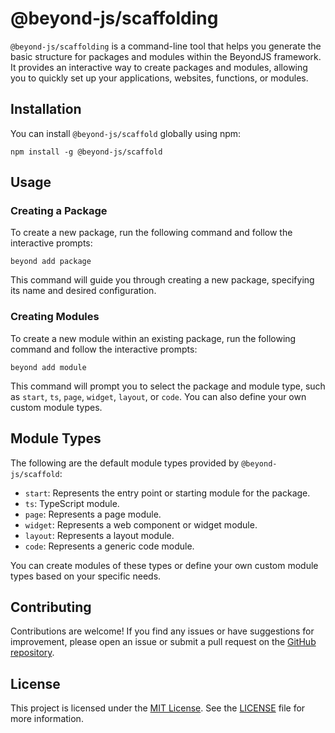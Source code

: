 # @beyond-js/scaffolding

`@beyond-js/scaffolding` is a command-line tool that helps you generate the basic structure for packages and modules
within the BeyondJS framework. It provides an interactive way to create packages and modules, allowing you to quickly
set up your applications, websites, functions, or modules.

## Installation

You can install `@beyond-js/scaffold` globally using npm:

```shell
npm install -g @beyond-js/scaffold
```

## Usage

### Creating a Package

To create a new package, run the following command and follow the interactive prompts:

```shell
beyond add package
```

This command will guide you through creating a new package, specifying its name and desired configuration.

### Creating Modules

To create a new module within an existing package, run the following command and follow the interactive prompts:

```shell
beyond add module
```

This command will prompt you to select the package and module type, such as `start`, `ts`, `page`, `widget`, `layout`,
or `code`. You can also define your own custom module types.

## Module Types

The following are the default module types provided by `@beyond-js/scaffold`:

-   `start`: Represents the entry point or starting module for the package.
-   `ts`: TypeScript module.
-   `page`: Represents a page module.
-   `widget`: Represents a web component or widget module.
-   `layout`: Represents a layout module.
-   `code`: Represents a generic code module.

You can create modules of these types or define your own custom module types based on your specific needs.

## Contributing

Contributions are welcome! If you find any issues or have suggestions for improvement, please open an issue or submit a
pull request on the [GitHub repository](https://github.com/beyond-js/scaffold).

## License

This project is licensed under the [MIT License](https://opensource.org/licenses/MIT). See the [LICENSE](LICENSE) file
for more information.
